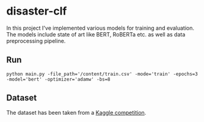 # disaster-clf
In this project I've implemented various models for training and evaluation. The models include state of art like BERT, RoBERTa etc. as well as data preprocessing pipeline.

## Run
`python main.py -file_path='/content/train.csv' -mode='train' -epochs=3 -model='bert' -optimizer='adamw' -bs=8`

## Dataset
The dataset has been taken from a [Kaggle competition](https://www.kaggle.com/c/nlp-getting-started/data).

